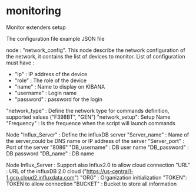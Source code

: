 # monitoring
Monitor extenders setup

The configuration file example 
JSON file

node : 
"network_config". This node describe the network configuration of the network, it contains the list of devices to monitor.
List of configuration must have :
- "ip" : IP address of the device
- "role" : The role of the device
- "name" : Name to display on KIBANA
- "username" : Login name
- "password"  : password for the login 

"network_type" : Define the network type for commands definition, supported values ("F398BT", "GEN")
"network_setup": Setup Name 
"Frequency" : Is the frequence when the script will launch commands

Node "Influx_Server" : Define the influxDB server
"Server_name"  : Name of the server,could be DNS name or IP address of the server
"Server_port"  : Port of the server "8086"
"DB_username"  : DB user name
"DB_password"  : DB password
"DB_name"      : DB name

Node Influx_Server : Support also Influx2.0 to allow cloud connection
"URL" : URL of the influxDB 2.0 cloud ("https://us-central1-1.gcp.cloud2.influxdata.com")
"ORG" : Organization initialization
"TOKEN": TOKEN to allow connection
"BUCKET" : Bucket to store all information

